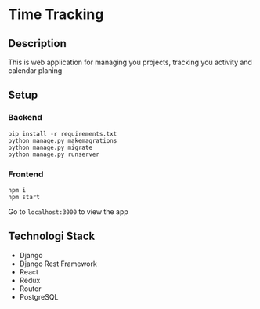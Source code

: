 # Time Tracking

## Description
This is web application for managing you projects, tracking you activity and calendar planing

## Setup
### Backend
```
pip install -r requirements.txt
python manage.py makemagrations
python manage.py migrate
python manage.py runserver
```
### Frontend
```
npm i
npm start
```
Go to ```localhost:3000``` to view the app

## Technologi Stack
- Django
- Django Rest Framework
- React
- Redux
- Router
- PostgreSQL
